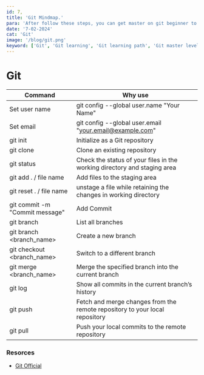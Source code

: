 ```yaml
---
id: 7,
title: 'Git Mindmap.'
para: 'After follow these steps, you can get master on git beginner to master level.'
date: '7-02-2024'
cat: 'Git'
image: '/blog/git.png'
keyword: ['Git', 'Git learning', 'Git learning path', 'Git master level']
---
```


# Git

| Command                        | Why use                                                                     |
| ------------------------------ | --------------------------------------------------------------------------- |
| Set user name                  | git config --global user.name "Your Name"                                   |
| Set email                      | git config --global user.email "your.email@example.com"                     |
| git init                       | Initialize as a Git repository                                              |
| git clone                      | Clone an existing repository                                                |
| git status                     | Check the status of your files in the working directory and staging area    |
| git add . / file name          | Add files to the staging area                                               |
| git reset . / file name        | unstage a file while retaining the changes in working directory             |
| git commit -m "Commit message" | Add Commit                                                                  |
| git branch                     | List all branches                                                           |
| git branch <branch_name>       | Create a new branch                                                         |
| git checkout <branch_name>     | Switch to a different branch                                                |
| git merge <branch_name>        | Merge the specified branch into the current branch                          |
| git log                        | Show all commits in the current branch’s history                            |
| git push                       | Fetch and merge changes from the remote repository to your local repository |
| git pull                       | Push your local commits to the remote repository                            |

### Resorces

- [Git Official](https://git-scm.com/docs)

